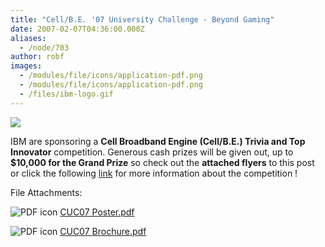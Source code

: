```yaml
---
title: "Cell/B.E. '07 University Challenge - Beyond Gaming"
date: 2007-02-07T04:36:00.000Z
aliases:
  - /node/703
author: robf
images:
  - /modules/file/icons/application-pdf.png
  - /modules/file/icons/application-pdf.png
  - /files/ibm-logo.gif
---
```


![](/files/ibm-logo.gif)

IBM are sponsoring a **Cell Broadband Engine (Cell/B.E.) Trivia and
Top Innovator** competition. Generous cash prizes will be given out, up to
**$10,000 for the Grand Prize** so check out the **attached flyers** to this
post or click the following [link](https://www-304.ibm.com/jct09002c/university/students/contests/cell/index.html) for more information about the competition !

File Attachments: 

 ![PDF icon](/modules/file/icons/application-pdf.png "application/pdf") [CUC07 Poster.pdf](https://ubccsss.org/files/CUC07%20Poster.pdf)

 ![PDF icon](/modules/file/icons/application-pdf.png "application/pdf") [CUC07 Brochure.pdf](https://ubccsss.org/files/CUC07%20Brochure.pdf)
